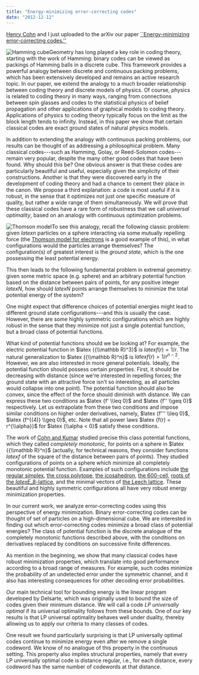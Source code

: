 ```yaml
---
title: "Energy-minimizing error-correcting codes"
date: "2012-12-12"
---
```


[Henry Cohn](http://research.microsoft.com/~cohn) and I just uploaded to the arXiv our paper [\`\`Energy-minimizing error-correcting codes.''](http://arxiv.org/abs/1212.1913)

![Hamming cube](images/190px-hamming_distance_3_bit_binary-svg.png)Geometry has long played a key role in coding theory, starting with the work of Hamming: binary codes can be viewed as packings of Hamming balls in a discrete cube. This framework provides a powerful analogy between discrete and continuous packing problems, which has been extensively developed and remains an active research topic. In our paper, we extend the analogy to a much broader relationship between coding theory and discrete models of physics. Of course, physics is related to coding theory in many ways, ranging from connections between spin glasses and codes to the statistical physics of belief propagation and other applications of graphical models to coding theory. Applications of physics to coding theory typically focus on the limit as the block length tends to infinity. Instead, in this paper we show that certain classical codes are exact ground states of natural physics models.

In addition to extending the analogy with continuous packing problems, our results can be thought of as addressing a philosophical problem. Many classical codes---such as Hamming, Golay, or Reed-Solomon codes---remain very popular, despite the many other good codes that have been found. Why should this be? One obvious answer is that these codes are particularly beautiful and useful, especially given the simplicity of their constructions. Another is that they were discovered early in the development of coding theory and had a chance to cement their place in the canon. We propose a third explanation: a code is most useful if it is robust, in the sense that it optimizes not just one specific measure of quality, but rather a wide range of them simultaneously. We will prove that these classical codes have a rare form of robustness that we call _universal optimality_, based on an analogy with continuous optimization problems.

![Thomson model](images/thomson_model.jpg)To see this analogy, recall the following classic problem: given $latex {n}$ particles on a sphere interacting via some mutually repelling force (the [Thomson model for electrons](http://en.wikipedia.org/wiki/Plum_pudding_model) is a good example of this), in what configurations would the particles arrange themselves? The configuration(s) of greatest interest is the _ground state_, which is the one possessing the least potential energy.

This then leads to the following fundamental problem in extremal geometry: given some metric space (e.g. sphere) and an arbitrary potential function based on the distance between pairs of points, for any positive integer $latex {N}$, how should $latex {N}$ points arrange themselves to minimize the total potential energy of the system?

One might expect that difference choices of potential energies might lead to different ground state configurations---and this is usually the case. However, there are some highly symmetric configurations which are highly robust in the sense that they minimize not just a single potential function, but a broad class of potential functions.

What kind of potential functions should we be looking at? For example, the electric potential function in $latex {{\\mathbb R}^3}$ is $latex {f(r) = 1/r}$. The natural generalization to $latex {{\\mathbb R}^n}$ is $latex {f(r) = 1/r^{n-2}}$. However, we are also interested in more general potentials. Ideally, the potential function should possess certain properties. First, it should be decreasing with distance (since we're interested in repelling forces; the ground state with an attractive force isn't so interesting, as all particles would collapse into one point). The potential function should also be convex, since the effect of the force should diminish with distance. We can express these two conditions as $latex {f' \\leq 0}$ and $latex {f'' \\geq 0}$ respectively. Let us extrapolate from these two conditions and impose similar conditions on higher order derivatives, namely, $latex {f''' \\leq 0}$, $latex {f^{(4)} \\geq 0}$, etc. Note that all power laws $latex {f(r) = r^{\\alpha}}$ for $latex {\\alpha < 0}$ satisfy these conditions.

The work of [Cohn and Kumar](http://arxiv.org/abs/math/0607446) studied precise this class potential functions, which they called _completely monotonic_, for points on a sphere in $latex {{\\mathbb R}^n}$ (actually, for technical reasons, they consider functions $latex {f}$ of the square of the distance between pairs of points). They studied configurations of points on a sphere which minimize all completely monotonic potential function. Examples of such configurations include [the regular simplex](http://en.wikipedia.org/wiki/Regular_polytope#Regular_simplices), [the cross polytope](http://en.wikipedia.org/wiki/Cross_polytope), [the icosahedron](http://en.wikipedia.org/wiki/Icosohedron), [the 600-cell](http://en.wikipedia.org/wiki/600-cell), [roots of the $latex {E\_8}$-lattice](http://en.wikipedia.org/wiki/E8_polytope), and the minimal vectors of [the Leech lattice](http://en.wikipedia.org/wiki/Leech_lattice). These beautiful and highly symmetric configurations all have very robust energy minimization properties.

In our current work, we analyze error-correcting codes using this perspective of energy minimization. Binary error-correcting codes can be thought of set of particles on a high-dimensional cube. We are interested in finding out which error-correcting codes minimize a broad class of potential energies? The class of potential function is the discrete analogue of the completely monotonic functions described above, with the conditions on derivatives replaced by conditions on successive finite differences.

As mention in the beginning, we show that many classical codes have robust minimization properties, which translate into good performance according to a broad range of measures. For example, such codes minimize the probability of an undetected error under the symmetric channel, and it also has interesting consequences for other decoding error probabilities.

Our main technical tool for bounding energy is the linear program developed by Delsarte, which was originally used to bound the size of codes given their minimum distance. We will call a code _LP universally optimal_ if its universal optimality follows from these bounds. One of our key results is that LP universal optimality behaves well under duality, thereby allowing us to apply our criteria to many classes of codes.

One result we found particularly surprising is that LP universally optimal codes continue to minimize energy even after we remove a single codeword. We know of no analogue of this property in the continuous setting. This property also implies structural properties, namely that every LP universally optimal code is distance regular, i.e., for each distance, every codeword has the same number of codewords at that distance.
